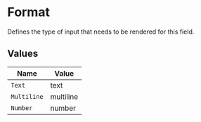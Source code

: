# Format

Defines the type of input that needs to be rendered for this field.


## Values

| Name        | Value       |
| ----------- | ----------- |
| `Text`      | text        |
| `Multiline` | multiline   |
| `Number`    | number      |